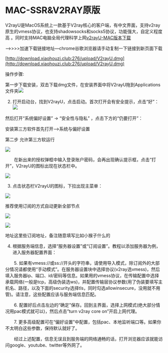 # MAC-SSR&V2RAY原版

V2rayU是MacOS系统上一款基于V2ray核心的客户端，有中文界面，支持v2ray原生的vmess协议，也支持shadowsocks和socks5协议，功能强大，自定义程度高 。同时支持MAC电脑全局代理科学上网[v2rayU-MAC版本下载](https://www.shenlejiang.xyz/upload/V2rayU.dmg)

—-&gt;&gt;&gt;&gt;加速下载链接地址—chrome谷歌浏览器请手动复制一下链接到新页面下载

[http://download.xiaohouzi.club:276/upload/V2rayU.dmg](http://download.xiaohouzi.club:276/upload/V2rayU.dmg)

操作步骤:

第一步下载安装，双击下载dmg文件，在安装界面中将V2rayU拖到Applications文件夹![](https://www.shenlejiang.xyz/wp-content/uploads/2020/05/e9f61c8fd6a7df4a8753414106a24793.jpg)

2. 打开启动台，找到V2rayU，点击启动。首次打开会有安全提示，点击“好”：![](https://www.shenlejiang.xyz/wp-content/uploads/2020/05/514b8c74abefc727e4a0776b2ab3fa03.jpg)

然后打开“系统偏好设置” -&gt; “安全性与隐私” ，点击下方的“仍要打开”：

安装第三方软件首先打开–&gt;系统与偏好设置

第二步 允许第三方软运行

![](https://www.shenlejiang.xyz/wp-content/uploads/2021/04/image.png)

　　在新出来的授权弹框中输入登录账户密码，会再出现确认提示框，点击“打开”，V2rayU的图标出现在状态栏中。

![](https://www.shenlejiang.xyz/wp-content/uploads/2020/05/9f628d8fe09ec0e4bf4f0791c8c6c553.png)

3. 点击状态栏V2rayU的图标，下拉出现主菜单：

![](https://www.shenlejiang.xyz/wp-content/uploads/2020/05/c6ab60ee5422dadf5796b334e0897740.jpg)  
  


推荐使用订阅的方式自动更新全部节点

![](https://www.shenlejiang.xyz/wp-content/uploads/2020/07/%E6%88%AA%E5%B1%8F2020-07-10-%E4%B8%8B%E5%8D%8811.58.01.png)

![](https://www.shenlejiang.xyz/wp-content/uploads/2020/07/%E6%88%AA%E5%B1%8F2020-07-10-%E4%B8%8B%E5%8D%8811.58.14.png)

地址这里些订阅地址，备注随意填写比如小猴子什么的

4. 根据服务端信息，选择“服务器设置”或“订阅设置”。教程以添加服务器为例，进入服务器配置界面：

　　5. 如果有vmess://或ss://开头的字符串，请使用导入模式，除订阅外的大部分情况请都使用“手动模式”。在服务器设置块中选择协议\(v2ray选vmess\)，然后填入服务器ip、端口、id/密码等信息。如果用的vmess协议，在传输配置中选择承载网络\(一般是tcp，高级伪装选ws\)，并配置传输层协议参数\(用了伪装要填写主机名、路径，以及下面的security选择tls，同时勾选allowinsecure，没用就不用管\)。请注意，这些配置应该与服务端信息匹配。

　　6. 配置好后点击左边的“确定”保存。回到主界面，选择上网模式\(绝大部分情况用pac模式就可以\)，然后点击”turn v2ray core on”开启上网代理。

　　7. 更多高级配置可在“偏好设置”中配置，包括pac、本地监听端口等。如果你不太明白这些参数，保持默认就好了。

　　经过上述配置，信息无误且到服务端的网络通畅的话，打开浏览器应该就能访问google、youtube、twitter等外网了。

